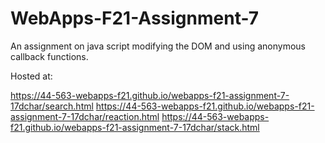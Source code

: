 # WebApps-F21-Assignment-7
An assignment on java script modifying the DOM and using anonymous callback functions.

Hosted at:

https://44-563-webapps-f21.github.io/webapps-f21-assignment-7-17dchar/search.html
https://44-563-webapps-f21.github.io/webapps-f21-assignment-7-17dchar/reaction.html
https://44-563-webapps-f21.github.io/webapps-f21-assignment-7-17dchar/stack.html
